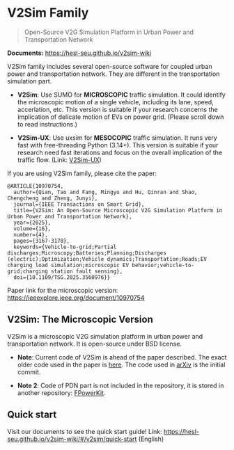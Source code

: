 # V2Sim Family

> Open-Source V2G Simulation Platform in Urban Power and Transportation Network

**Documents:** https://hesl-seu.github.io/v2sim-wiki

V2Sim family includes several open-source software for coupled urban power and transportation network. They are different in the transportation simulation part.

+ **V2Sim**: Use SUMO for **MICROSCOPIC** traffic simulation. It could identify the microscopic motion of a single vehicle, including its lane, speed, accerlation, etc. This version is suitable if your research concerns the implication of delicate motion of EVs on power grid. (Please scroll down to read instructions.)

+ **V2Sim-UX**: Use uxsim for **MESOCOPIC** traffic simulation. It runs very fast with free-threading Python (3.14+). This version is suitable if your research need fast iterations and focus on the overall implication of the traffic flow. (Link: [V2Sim-UX](https://github.com/hesl-seu/v2sim/tree/uxsim))

If you are using V2Sim family, please cite the paper:
```
@ARTICLE{10970754,
  author={Qian, Tao and Fang, Mingyu and Hu, Qinran and Shao, Chengcheng and Zheng, Junyi},
  journal={IEEE Transactions on Smart Grid}, 
  title={V2Sim: An Open-Source Microscopic V2G Simulation Platform in Urban Power and Transportation Network}, 
  year={2025},
  volume={16},
  number={4},
  pages={3167-3178},
  keywords={Vehicle-to-grid;Partial discharges;Microscopy;Batteries;Planning;Discharges (electric);Optimization;Vehicle dynamics;Transportation;Roads;EV charging load simulation;microscopic EV behavior;vehicle-to-grid;charging station fault sensing},
  doi={10.1109/TSG.2025.3560976}}
```
Paper link for the microscopic version: https://ieeexplore.ieee.org/document/10970754

## V2Sim: The Microscopic Version

V2Sim is a microscopic V2G simulation platform in urban power and transportation network. It is open-source under BSD license. 

+ **Note**: Current code of V2Sim is ahead of the paper described. The exact older code used in the paper is [here](https://github.com/fmy-xfk/v2sim/commit/940ebd5d988f53fde90f4d83d107f136334952f9). The code used in [arXiv](https://arxiv.org/abs/2412.09808) is the initial commit.

+ **Note 2**: Code of PDN part is not included in the repository, it is stored in another repository: [FPowerKit](https://gitee.com/fmy_xfk/fpowerkit).

## Quick start
Visit our documents to see the quick start guide!
Link: https://hesl-seu.github.io/v2sim-wiki/#/v2sim/quick-start (English)